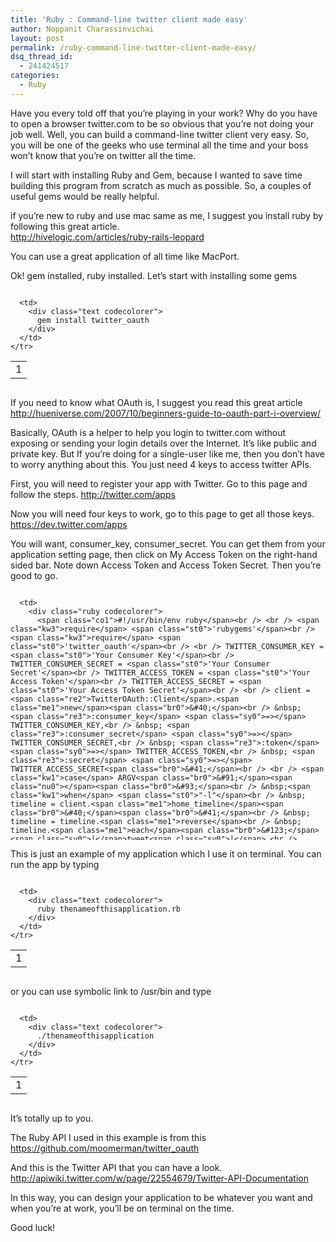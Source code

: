 ```yaml
---
title: 'Ruby : Command-line twitter client made easy'
author: Noppanit Charassinvichai
layout: post
permalink: /ruby-command-line-twitter-client-made-easy/
dsq_thread_id:
  - 241424517
categories:
  - Ruby
---
```

Have you every told off that you&#8217;re playing in your work? Why do you have to open a browser twitter.com to be so obvious that you&#8217;re not doing your job well. Well, you can build a command-line twitter client very easy. So, you will be one of the geeks who use terminal all the time and your boss won&#8217;t know that you&#8217;re on twitter all the time. 

I will start with installing Ruby and Gem, because I wanted to save time building this program from scratch as much as possible. So, a couples of useful gems would be really helpful. 

if you&#8217;re new to ruby and use mac same as me, I suggest you install ruby by following this great article.  
<http://hivelogic.com/articles/ruby-rails-leopard>

You can use a great application of all time like MacPort. 

Ok! gem installed, ruby installed. Let&#8217;s start with installing some gems

<div class="codecolorer-container text blackboard" style="overflow:auto;white-space:nowrap;width:100%;">
  <table cellspacing="0" cellpadding="0">
    <tr>
      <td class="line-numbers">
        <div>
          1<br />
        </div>
      </td>
      
      <td>
        <div class="text codecolorer">
          gem install twitter_oauth
        </div>
      </td>
    </tr>
  </table>
</div>

If you need to know what OAuth is, I suggest you read this great article <http://hueniverse.com/2007/10/beginners-guide-to-oauth-part-i-overview/>

Basically, OAuth is a helper to help you login to twitter.com without exposing or sending your login details over the Internet. It&#8217;s like public and private key. But If you&#8217;re doing for a single-user like me, then you don&#8217;t have to worry anything about this. You just need 4 keys to access twitter APIs. 

First, you will need to register your app with Twitter. Go to this page and follow the steps. <http://twitter.com/apps>

Now you will need four keys to work, go to this page to get all those keys.  
<https://dev.twitter.com/apps>

You will want, consumer\_key, consumer\_secret. You can get them from your application setting page, then click on My Access Token on the right-hand sided bar. Note down Access Token and Access Token Secret. Then you&#8217;re good to go.

<div class="codecolorer-container ruby blackboard" style="overflow:auto;white-space:nowrap;width:100%;height:400px;">
  <table cellspacing="0" cellpadding="0">
    <tr>
      <td class="line-numbers">
        <div>
          1<br />2<br />3<br />4<br />5<br />6<br />7<br />8<br />9<br />10<br />11<br />12<br />13<br />14<br />15<br />16<br />17<br />18<br />19<br />20<br />21<br />22<br />23<br />24<br />25<br />26<br />27<br />28<br />29<br />30<br />31<br />32<br />33<br />34<br />35<br />36<br />37<br />38<br />39<br />40<br />
        </div>
      </td>
      
      <td>
        <div class="ruby codecolorer">
          <span class="co1">#!/usr/bin/env ruby</span><br /> <br /> <span class="kw3">require</span> <span class="st0">'rubygems'</span><br /> <span class="kw3">require</span> <span class="st0">'twitter_oauth'</span><br /> <br /> TWITTER_CONSUMER_KEY = <span class="st0">'Your Consumer Key'</span><br /> TWITTER_CONSUMER_SECRET = <span class="st0">'Your Consumer Secret'</span><br /> TWITTER_ACCESS_TOKEN = <span class="st0">'Your Access Token'</span><br /> TWITTER_ACCESS_SECRET = <span class="st0">'Your Access Token Secret'</span><br /> <br /> client = <span class="re2">TwitterOAuth::Client</span>.<span class="me1">new</span><span class="br0">&#40;</span><br /> &nbsp; <span class="re3">:consumer_key</span> <span class="sy0">=></span> TWITTER_CONSUMER_KEY,<br /> &nbsp; <span class="re3">:consumer_secret</span> <span class="sy0">=></span> TWITTER_CONSUMER_SECRET,<br /> &nbsp; <span class="re3">:token</span> <span class="sy0">=></span> TWITTER_ACCESS_TOKEN,<br /> &nbsp; <span class="re3">:secret</span> <span class="sy0">=></span> TWITTER_ACCESS_SECRET<span class="br0">&#41;</span><br /> <br /> <span class="kw1">case</span> ARGV<span class="br0">&#91;</span><span class="nu0"></span><span class="br0">&#93;</span><br /> &nbsp;<span class="kw1">when</span> <span class="st0">"-l"</span><br /> &nbsp; timeline = client.<span class="me1">home_timeline</span><span class="br0">&#40;</span><span class="br0">&#41;</span><br /> &nbsp; timeline = timeline.<span class="me1">reverse</span><br /> &nbsp; timeline.<span class="me1">each</span><span class="br0">&#123;</span> <span class="sy0">|</span>tweet<span class="sy0">|</span> <br /> &nbsp; &nbsp; <span class="kw3">puts</span> tweet<span class="br0">&#91;</span><span class="st0">'text'</span><span class="br0">&#93;</span> <span class="sy0">+</span> <span class="st0">" @FROM #{tweet['user']['name']}"</span><br /> &nbsp; &nbsp; <span class="kw3">puts</span> <span class="st0">"<span class="es0">\n</span>"</span><br /> &nbsp; <span class="br0">&#125;</span><br /> &nbsp;<span class="kw1">when</span> <span class="st0">"-u"</span><br /> &nbsp; <span class="kw1">if</span> ARGV<span class="br0">&#91;</span><span class="nu0">1</span><span class="br0">&#93;</span>.<span class="kw2">nil</span>?<br /> &nbsp; &nbsp; <span class="kw3">puts</span> <span class="st0">"Please enter your status:"</span><br /> &nbsp; &nbsp; status = STDIN.<span class="kw3">readline</span>.<span class="kw3">chomp</span><br /> &nbsp; &nbsp; client.<span class="me1">update</span><span class="br0">&#40;</span><span class="st0">"#{status}"</span><span class="br0">&#41;</span><br /> &nbsp; <span class="kw1">else</span><br /> &nbsp; &nbsp; client.<span class="me1">update</span><span class="br0">&#40;</span><span class="st0">"#{ARGV[1]}"</span><span class="br0">&#41;</span><br /> &nbsp; <span class="kw1">end</span><br /> &nbsp;<span class="kw1">when</span> <span class="st0">"-m"</span><br /> &nbsp; mentions = client.<span class="me1">mentions</span><span class="br0">&#40;</span><span class="br0">&#41;</span><br /> &nbsp; mentions = mentions.<span class="me1">reverse</span><br /> &nbsp; mentions.<span class="me1">each</span><span class="br0">&#123;</span> <span class="sy0">|</span>tweet<span class="sy0">|</span> <br /> &nbsp; &nbsp; <span class="kw3">puts</span> tweet<span class="br0">&#91;</span><span class="st0">'text'</span><span class="br0">&#93;</span> <span class="sy0">+</span> <span class="st0">" @FROM #{tweet['user']['name']}"</span><br /> &nbsp; &nbsp; <span class="kw3">puts</span> <span class="st0">"<span class="es0">\n</span>"</span><br /> &nbsp; <span class="br0">&#125;</span><br /> <span class="kw1">end</span>
        </div>
      </td>
    </tr>
  </table>
</div>

This is just an example of my application which I use it on terminal. You can run the app by typing

<div class="codecolorer-container text blackboard" style="overflow:auto;white-space:nowrap;width:100%;">
  <table cellspacing="0" cellpadding="0">
    <tr>
      <td class="line-numbers">
        <div>
          1<br />
        </div>
      </td>
      
      <td>
        <div class="text codecolorer">
          ruby thenameofthisapplication.rb
        </div>
      </td>
    </tr>
  </table>
</div>

or you can use symbolic link to /usr/bin and type

<div class="codecolorer-container text blackboard" style="overflow:auto;white-space:nowrap;width:100%;">
  <table cellspacing="0" cellpadding="0">
    <tr>
      <td class="line-numbers">
        <div>
          1<br />
        </div>
      </td>
      
      <td>
        <div class="text codecolorer">
          ./thenameofthisapplication
        </div>
      </td>
    </tr>
  </table>
</div>

It&#8217;s totally up to you. 

The Ruby API I used in this example is from this <https://github.com/moomerman/twitter_oauth>

And this is the Twitter API that you can have a look.  
<http://apiwiki.twitter.com/w/page/22554679/Twitter-API-Documentation>

In this way, you can design your application to be whatever you want and when you&#8217;re at work, you&#8217;ll be on terminal on the time. 

Good luck!